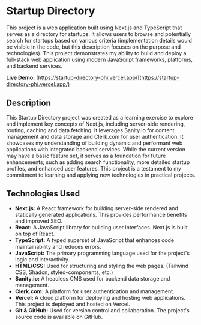 # Startup Directory

This project is a web application built using Next.js and TypeScript that serves as a directory for startups. It allows users to browse and potentially search for startups based on various criteria (implementation details would be visible in the code, but this description focuses on the purpose and technologies).  This project demonstrates my ability to build and deploy a full-stack web application using modern JavaScript frameworks, platforms, and backend services.

**Live Demo:** [https://startup-directory-phi.vercel.app/](https://startup-directory-phi.vercel.app/)

## Description

This Startup Directory project was created as a learning exercise to explore and implement key concepts of Next.js, including server-side rendering, routing, caching and data fetching. It leverages Sanity.io for content management and data storage and Clerk.com for user authentication. It showcases my understanding of building dynamic and performant web applications with integrated backend services. While the current version may have a basic feature set, it serves as a foundation for future enhancements, such as adding search functionality, more detailed startup profiles, and enhanced user features. This project is a testament to my commitment to learning and applying new technologies in practical projects.

## Technologies Used

*   **Next.js:** A React framework for building server-side rendered and statically generated applications. This provides performance benefits and improved SEO.
*   **React:** A JavaScript library for building user interfaces. Next.js is built on top of React.
*   **TypeScript:** A typed superset of JavaScript that enhances code maintainability and reduces errors.
*   **JavaScript:** The primary programming language used for the project's logic and interactivity.
*   **HTML/CSS:** Used for structuring and styling the web pages. (Tailwind CSS, Shadcn, styled-components, etc.)
*   **Sanity.io:** A headless CMS used for backend data storage and management.
*   **Clerk.com:** A platform for user authentication and management.
*   **Vercel:** A cloud platform for deploying and hosting web applications. This project is deployed and hosted on Vercel.
*   **Git & GitHub:** Used for version control and collaboration. The project's source code is available on GitHub.

